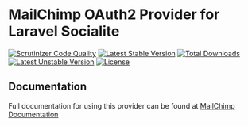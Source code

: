 # MailChimp OAuth2 Provider for Laravel Socialite

[![Scrutinizer Code Quality](https://img.shields.io/scrutinizer/g/SocialiteProviders/MailChimp.svg?style=flat-square)](https://scrutinizer-ci.com/g/SocialiteProviders/MailChimp/?branch=master)
[![Latest Stable Version](https://img.shields.io/packagist/v/socialiteproviders/mailchimp.svg?style=flat-square)](https://packagist.org/packages/socialiteproviders/mailchimp)
[![Total Downloads](https://img.shields.io/packagist/dt/socialiteproviders/mailchimp.svg?style=flat-square)](https://packagist.org/packages/socialiteproviders/mailchimp)
[![Latest Unstable Version](https://img.shields.io/packagist/vpre/socialiteproviders/mailchimp.svg?style=flat-square)](https://packagist.org/packages/socialiteproviders/mailchimp)
[![License](https://img.shields.io/packagist/l/socialiteproviders/mailchimp.svg?style=flat-square)](https://packagist.org/packages/socialiteproviders/mailchimp)

## Documentation

Full documentation for using this provider can be found at [MailChimp Documentation](http://socialiteproviders.github.io/providers/mailchimp/)
